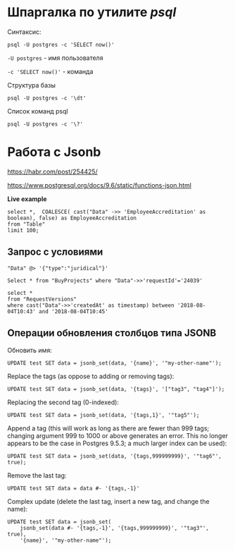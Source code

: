 # Шпаргалка по утилите *psql*

Синтаксис:

```psql -U postgres -c 'SELECT now()'```

```-U postgres``` - имя пользователя

```-c 'SELECT now()'``` - команда


Структура базы

```psql -U postgres -c '\dt'```


Список команд psql

```psql -U postgres -c '\?'```

# Работа с Jsonb

https://habr.com/post/254425/

https://www.postgresql.org/docs/9.6/static/functions-json.html

**Live example**
```
select *,  COALESCE( cast("Data" ->> 'EmployeeAccreditation' as boolean), false) as EmployeeAccreditation
from "Table"
limit 100;
```
## Запрос с условиями

```
"Data" @> '{"type":"juridical"}'
```

```
Select * from "BuyProjects" where "Data"->>'requestId'='24039'
```

```
select *
from "RequestVersions"
where cast("Data"->>'createdAt' as timestamp) between '2018-08-04T10:43' and '2018-08-04T10:45'
```
## Операции обновления столбцов типа JSONB 

Обновить имя:

```
UPDATE test SET data = jsonb_set(data, '{name}', '"my-other-name"');
```

Replace the tags (as oppose to adding or removing tags):

```
UPDATE test SET data = jsonb_set(data, '{tags}', '["tag3", "tag4"]');
```

Replacing the second tag (0-indexed):

```
UPDATE test SET data = jsonb_set(data, '{tags,1}', '"tag5"');
```

Append a tag (this will work as long as there are fewer than 999 tags; changing argument 999 to 1000 or above generates an error. This no longer appears to be the case in Postgres 9.5.3; a much larger index can be used):

```
UPDATE test SET data = jsonb_set(data, '{tags,999999999}', '"tag6"', true);
```

Remove the last tag:

```
UPDATE test SET data = data #- '{tags,-1}'
```

Complex update (delete the last tag, insert a new tag, and change the name):

```
UPDATE test SET data = jsonb_set(
    jsonb_set(data #- '{tags,-1}', '{tags,999999999}', '"tag3"', true), 
    '{name}', '"my-other-name"');
```
